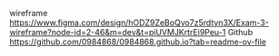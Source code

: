 wireframe
https://www.figma.com/design/hODZ9ZeBoQvo7z5rdtyn3X/Exam-3-wireframe?node-id=2-46&m=dev&t=piUVMJKrtrEi9Peu-1
Github
https://github.com/0984868/0984868.github.io?tab=readme-ov-file
